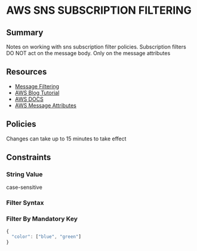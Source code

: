 # AWS SNS SUBSCRIPTION FILTERING

## Summary

Notes on working with sns subscription filter policies.
Subscription filters DO NOT act on the message body. Only on the message
attributes

## Resources

- [Message Filtering](https://docs.aws.amazon.com/sns/latest/dg/sns-message-filtering.html)
- [AWS Blog Tutorial](https://aws.amazon.com/getting-started/tutorials/filter-messages-published-to-topics/)
- [AWS DOCS](https://docs.aws.amazon.com/sns/latest/dg/sns-message-filtering.html)
- [AWS Message Attributes](https://docs.aws.amazon.com/sns/latest/dg/SNSMessageAttributes.html)

## Policies

Changes can take up to 15 minutes to take effect

## Constraints

### String Value

case-sensitive

### Filter Syntax

### Filter By Mandatory Key

```javascript
{
  "color": ["blue", "green"]
}
```
